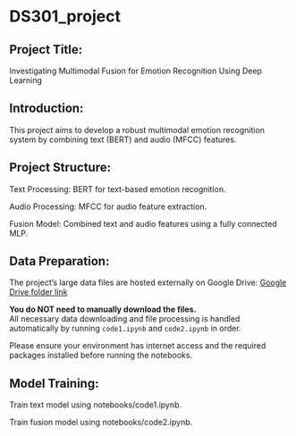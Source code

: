 # DS301_project

## Project Title:
Investigating Multimodal Fusion for Emotion Recognition Using Deep Learning

## Introduction:
This project aims to develop a robust multimodal emotion recognition system by combining text (BERT) and audio (MFCC) features.

## Project Structure:
Text Processing: BERT for text-based emotion recognition.

Audio Processing: MFCC for audio feature extraction.

Fusion Model: Combined text and audio features using a fully connected MLP.

## Data Preparation:
The project’s large data files are hosted externally on Google Drive:
[Google Drive folder link](https://drive.google.com/drive/folders/1nR9BcXhEqyZS_IiCGrG2pRKe0uHG2MtZ?usp=drive_link)

**You do NOT need to manually download the files.**  
All necessary data downloading and file processing is handled automatically by running `code1.ipynb` and `code2.ipynb` in order.

Please ensure your environment has internet access and the required packages installed before running the notebooks.

## Model Training:
Train text model using notebooks/code1.ipynb.

Train fusion model using notebooks/code2.ipynb.
